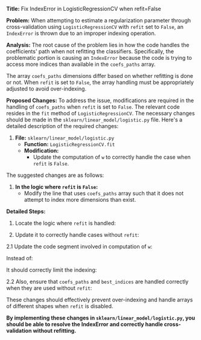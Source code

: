 **Title:** Fix IndexError in LogisticRegressionCV when refit=False

**Problem:**
When attempting to estimate a regularization parameter through cross-validation using `LogisticRegressionCV` with `refit` set to `False`, an `IndexError` is thrown due to an improper indexing operation.

**Analysis:**
The root cause of the problem lies in how the code handles the coefficients' path when not refitting the classifiers. Specifically, the problematic portion is causing an `IndexError` because the code is trying to access more indices than available in the `coefs_paths` array. 

The array `coefs_paths` dimensions differ based on whether refitting is done or not. When `refit` is set to `False`, the array handling must be appropriately adjusted to avoid over-indexing.

**Proposed Changes:**
To address the issue, modifications are required in the handling of `coefs_paths` when `refit` is set to `False`. The relevant code resides in the `fit` method of `LogisticRegressionCV`. The necessary changes should be made in the `sklearn/linear_model/logistic.py` file. Here's a detailed description of the required changes:

1. **File:** `sklearn/linear_model/logistic.py`
   - **Function:** `LogisticRegressionCV.fit`
   - **Modification:**
     - Update the computation of `w` to correctly handle the case when `refit` is `False`.

The suggested changes are as follows:

1. **In the logic where `refit` is `False`:**
   - Modify the line that uses `coefs_paths` array such that it does not attempt to index more dimensions than exist.

**Detailed Steps:**

1. Locate the logic where `refit` is handled:



2. Update it to correctly handle cases without `refit`:

2.1 Update the code segment involved in computation of `w`:

Instead of:

It should correctly limit the indexing:



2.2 Also, ensure that `coefs_paths` and `best_indices` are handled correctly when they are used without `refit`:



These changes should effectively prevent over-indexing and handle arrays of different shapes when `refit` is disabled.

**By implementing these changes in `sklearn/linear_model/logistic.py`, you should be able to resolve the IndexError and correctly handle cross-validation without refitting.**
